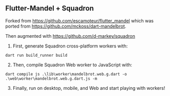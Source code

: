 ## Flutter-Mandel + Squadron

Forked from https://github.com/escamoteur/flutter_mandel which was ported from https://github.com/mckoss/dart-mandelbrot.

Then augmented with https://github.com/d-markey/squadron

1. First, generate Squadron cross-platform workers with:

```
dart run build_runner build
```

2. Then, compile Squadron Web worker to JavaScript with:

```
dart compile js .\lib\worker\mandelbrot.web.g.dart -o .\web\worker\mandelbrot.web.g.dart.js -m
```

3. Finally, run on desktop, mobile, and Web and start playing with workers!
